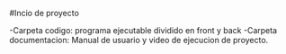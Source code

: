 #Incio de proyecto

-Carpeta codigo: programa ejecutable dividido en front y back
-Carpeta documentacion: Manual de usuario y video de ejecucion de proyecto.